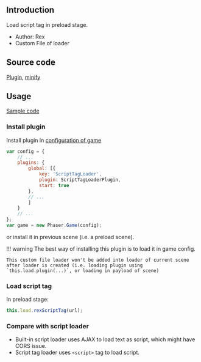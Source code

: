 ## Introduction

Load script tag in preload stage.

- Author: Rex
- Custom File of loader

## Source code

[Plugin](https://github.com/rexrainbow/phaser3-rex-notes/blob/master/plugins/scripttagloader-plugin.js), [minify](https://github.com/rexrainbow/phaser3-rex-notes/blob/master/dist/rexscripttagloaderplugin.min.js)

## Usage

[Sample code](https://github.com/rexrainbow/phaser3-rex-notes/tree/master/examples/scripttagloader)

### Install plugin

Install plugin in [configuration of game](game.md#configuration)

```javascript
var config = {
    // ...
    plugins: {
        global: [{
            key: 'ScriptTagLoader',
            plugin: ScriptTagLoaderPlugin,
            start: true
        },
        // ...
        ]
    }
    // ...
};
var game = new Phaser.Game(config);
```

or install it in previous scene (i.e. a preload scene).

!!! warning
    The best way of installing this plugin is to load it in game config. 

    This custom file loader won't be added into loader of current scene after loader is created (i.e. loading plugin using `this.load.plugin(...)`, or loading in payload of scene)

### Load script tag

In preload stage:

```javascript
this.load.rexScriptTag(url);
```

### Compare with script loader

- Built-in script loader uses AJAX to load text as script, which might have CORS issue.
- Script tag loader uses `<script>` tag to load script.